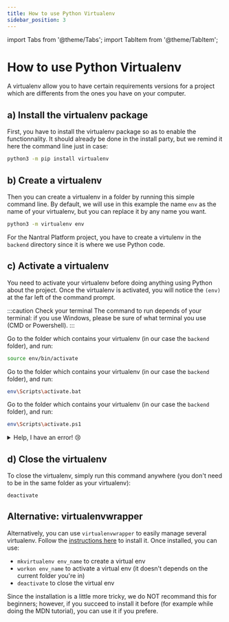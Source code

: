 ```yaml
---
title: How to use Python Virtualenv
sidebar_position: 3
---
```


import Tabs from '@theme/Tabs';
import TabItem from '@theme/TabItem';

# How to use Python Virtualenv

A virtualenv allow you to have certain requirements versions for a project which
are differents from the ones you have on your computer.

## a) Install the virtualenv package

First, you have to install the virtualenv package so as to enable the
functionnality. It should already be done in the install party, but we remind it
here the command line just in case:

```bash
python3 -m pip install virtualenv
```

## b) Create a virtualenv

Then you can create a virtualenv in a folder by running this simple command
line. By default, we will use in this example the name `env` as the name
of your virtualenv, but you can replace it by any name you want.
```bash
python3 -m virtualenv env
```

For the Nantral Platform project, you have to create a virtulenv in the
`backend` directory since it is where we use Python code.

## c) Activate a virtualenv

You need to activate your virtualenv before doing anything using Python about
the project. Once the virtualenv is activated, you will notice the `(env)` at
the far left of the command prompt.

:::caution Check your terminal
The command to run depends of your terminal: if you use Windows, please be sure
of what terminal you use (CMD or Powershell).
:::

<Tabs>
<TabItem value="mac-lin" label="MacOS/Linux">

Go to the folder which contains your virtualenv (in our case the `backend`
folder), and run:
```bash
source env/bin/activate
```

</TabItem>
<TabItem value="win-cmd" label="Windows (CMD)">

Go to the folder which contains your virtualenv (in our case the `backend`
folder), and run:
```bash
env\Scripts\activate.bat
```

</TabItem>
<TabItem value="win-ps1" label="Windows (Powershell)">

Go to the folder which contains your virtualenv (in our case the `backend`
folder), and run:
```bash
env\Scripts\activate.ps1
```

<details>
<summary>Help, I have an error! 😢</summary>

If you have an error, please run this command and try again:
```bash
Set-ExecutionPolicy -ExecutionPolicy Unrestricted -Scope CurrentUser
```

</details>
</TabItem>
</Tabs>

## d) Close the virtualenv

To close the virtualenv, simply run this command anywhere (you don't need to be
in the same folder as your virtualenv):
```
deactivate
```

## Alternative: virtualenvwrapper

Alternatively, you can use `virtualenvwrapper` to easily manage several
virtualenv. Follow the [instructions here](https://developer.mozilla.org/en-US/docs/Learn/Server-side/Django/development_environment#using_django_inside_a_python_virtual_environment)
to install it. Once installed, you can use:

- `mkvirtualenv env_name` to create a virtual env
- `workon env_name` to activate a virtual env (it doesn't depends on the current folder you're in)
- `deactivate` to close the virtual env

Since the installation is a little more tricky, we do NOT recommand this for 
beginners; however, if you succeed to install it before (for example while doing
the MDN tutorial), you can use it if you prefere.
